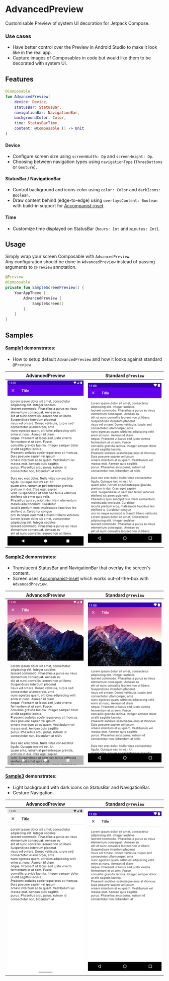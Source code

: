 # AdvancedPreview
Customisable Preview of system UI decoration for Jetpack Compose.  

### Use cases
- Have better control over the Preview in Android Studio to make it look like in the real app.
- Capture images of Composables in code but would like them to be decorated with system UI.

## Features

```kotlin
@Composable
fun AdvancedPreview(
    device: Device,
    statusBar: StatusBar,
    navigationBar: NavigationBar,
    backgroundColor: Color,
    time: StatusBarTime,
    content: @Composable () -> Unit
)
```

#### Device
- Configure screen size using `screenWidth: Dp` and `screenHeight: Dp`.
- Choosing between navigation types using `navigationType` (`ThreeButtons` or `Gesture`).

#### StatusBar / NavigationBar
- Control background and icons color using `color: Color` and `darkIcons: Boolean`.
- Draw content behind (edge-to-edge) using `overlaysContent: Boolean` with build-in support for [Accompanist-inset](https://google.github.io/accompanist/insets/).

#### Time
- Customize time displayed on StatusBar (`hours: Int` and `minutes: Int`).

## Usage
Simply wrap your screen Composable with `AdvancedPreview`.  
Any configuration should be done in `AdvancedPreview` instead of passing arguments to `@Preview` annotation.

```kotlin
@Preview
@Composable
private fun SampleScreenPreview() {
    YourAppTheme {
        AdvancedPreview {
            SampleScreen()
        }
    }
}
```

## Samples

#### [Sample1](/sample/src/main/java/com/mobnetic/compose/advancedpreview/sample/Sample1.kt) demonstrates: 
- How to setup default `AdvancedPreview` and how it looks against standard `@Preview`

| AdvancedPreview | Standard `@Preview` |
|---|---|
| <img src="/docs/Sample1AdvancedPreview.png" width="260"> | <img src="/docs/Sample1StandardPreview.png" width="260"> |


#### [Sample2](/sample/src/main/java/com/mobnetic/compose/advancedpreview/sample/Sample2.kt) demonstrates:
- Translucent StatusBar and NavigationBar that overlay the screen's content.  
- Screen uses [Accompanist-inset](https://google.github.io/accompanist/insets/) which works out-of-the-box with `AdvancedPreview`.

| AdvancedPreview | Standard `@Preview` |
|---|---|
| <img src="/docs/Sample2AdvancedPreview.png" width="260"> | <img src="/docs/Sample2StandardPreview.png" width="260"> |

#### [Sample3](/sample/src/main/java/com/mobnetic/compose/advancedpreview/sample/Sample3.kt) demonstrates:
- Light background with dark icons on StatusBar and NavigationBar.
- Gesture Navigation.

| AdvancedPreview | Standard `@Preview` |
|---|---|
| <img src="/docs/Sample3AdvancedPreview.png" width="260"> | <img src="/docs/Sample3StandardPreview.png" width="260"> |
